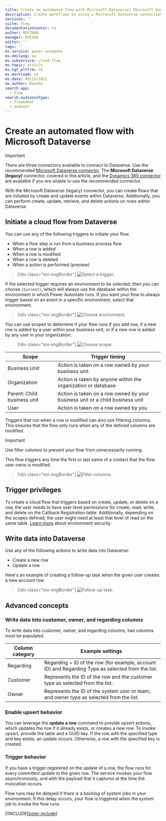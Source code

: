 ```yaml
---
title: Create an automated flow with Microsoft Dataverse| Microsoft Docs
description: Create workflows by using a Microsoft Dataverse connection and Power Automate
services: ''
suite: flow
documentationcenter: na
author: MSFTMAN
manager: KVIVEK
editor: ''
tags: ''
ms.service: power-automate
ms.devlang: na
ms.subservice: cloud-flow
ms.topic: article
ms.tgt_pltfrm: na
ms.workload: na
ms.date: 09/13/2021
ms.author: Deonhe
search.app: 
  - Flow
search.audienceType: 
  - flowmaker
  - enduser
---
```


# Create an automated flow with Microsoft Dataverse



>[!IMPORTANT]
>There are three connectors available to connect to Dataverse. Use the recommended [Microsoft Dataverse connector](./connection-cds-native.md). The **Microsoft Dataverse (legacy)** connector, covered in this article, and the [Dynamics 365 connector](/connectors/dynamicscrmonline/) are available if you are unable to use the recommended connector.

With the Microsoft Dataverse (legacy) connector, you can create flows that are initiated by create and update events within Dataverse. Additionally, you can perform create, update, retrieve, and delete actions on rows within Dataverse.

## Initiate a cloud flow from Dataverse

You can use any of the following triggers to initiate your flow.

- When a flow step is run from a business process flow
- When a row is added
- When a row is modified
- When a row is deleted
- When a action is performed (preview)

> [!div class="mx-imgBorder"]
> ![Select a trigger.](./media/cds-connector/Triggers.png)

If the selected trigger requires an environment to be selected, then you can choose `(Current)`, which will always use the database within the environment in which Power Automate runs. If you want your flow to always trigger based on an event in a specific environment, select that environment.

> [!div class="mx-imgBorder"]
> ![Choose environment.](./media/cds-connector/Environments.png)

You can use scopes to determine if your flow runs if you add row, if a new row is added by a user within your business unit, or if a new row is added by any user in your organization.

> [!div class="mx-imgBorder"]
> ![Choose scope.](./media/cds-connector/Scopes.png)

|Scope|Trigger timing|
| --- | --- |
|Business Unit|Action is taken on a row owned by your business unit|
|Organization|Action is taken by anyone within the organization or database|
|Parent: Child business unit|Action is taken on a row owned by your business unit or a child business unit|
|User|Action is taken on a row owned by you|

Triggers that run when a row is modified can also use filtering columns. This ensures that the flow only runs when any of the defined columns are modified.

> [!IMPORTANT]
> Use filter columns to prevent your flow from unnecessarily running.

This flow triggers any time the first or last name of a contact that the flow user owns is modified.

> [!div class="mx-imgBorder"]
> ![Filter columns.](./media/cds-connector/FilterAttributes.png)

## Trigger privileges

To create a cloud flow that triggers based on create, update, or delete on a row, the user needs to have user level permissions for create, read, write, and delete on the Callback Registration table. Additionally, depending on the scopes defined, the user might need at least that level of read on the same table.  [Learn more](/power-platform/admin/database-security) about environment security.

## Write data into Dataverse

Use any of the following actions to write data into Dataverse:

- Create a new row
- Update a row

Here's an example of creating a follow-up task when the given user creates a new account row.  

> [!div class="mx-imgBorder"]
> ![Follow-up task.](./media/cds-connector/Regarding.png)

## Advanced concepts

### Write data into customer, owner, and regarding columns

To write data into customer, owner, and regarding columns, two columns must be populated.

| Column category | Example settings |
| --- | --- |
| Regarding | Regarding = ID of the row (for example, account ID) and Regarding Type as selected from the list. |
| Customer | Represents the ID of the row and the customer type as selected from the list. |
| Owner | Represents the ID of the system user or team, and owner type as selected from the list. |

### Enable upsert behavior

You can leverage the **update a row** command to provide upsert actions, which updates the row if it already exists, or creates a new row. To invoke upsert, provide the table and a GUID key. If the row with the specified type and key exists, an update occurs. Otherwise, a row with the specified key is created.

### Trigger behavior

If you have a trigger registered on the update of a row, the flow runs for every *committed* update to the given row. The service invokes your flow asynchronously, and with the payload that it captures at the time the invocation occurs.

Flow runs may be delayed if there is a backlog of system jobs in your environment.  If this delay occurs, your flow is triggered when the system job to invoke the flow runs.

[!INCLUDE[footer-include](includes/footer-banner.md)]